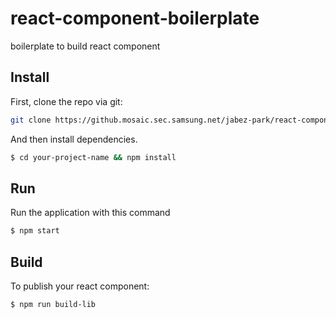 # react-component-boilerplate
boilerplate to build react component

## Install

First, clone the repo via git:

```bash
git clone https://github.mosaic.sec.samsung.net/jabez-park/react-component-boilerplate.git your-project-name
```

And then install dependencies.

```bash
$ cd your-project-name && npm install
```

## Run

Run the application with this command

```bash
$ npm start
```

## Build

To publish your react component:

```bash
$ npm run build-lib
```